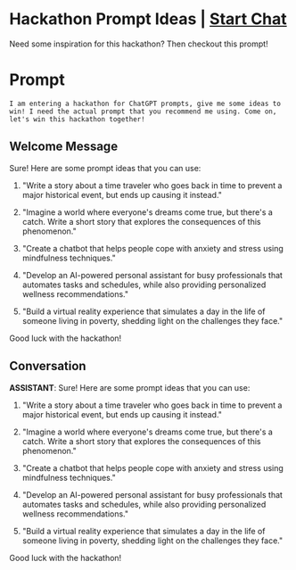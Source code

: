 

# Hackathon Prompt Ideas | [Start Chat](https://gptcall.net/chat.html?data=%7B%22contact%22%3A%7B%22id%22%3A%22WFbjYdkRCwVgoZHwHhuam%22%2C%22flow%22%3Atrue%7D%7D)
Need some inspiration for this hackathon? Then checkout this prompt! 

# Prompt

```
I am entering a hackathon for ChatGPT prompts, give me some ideas to win! I need the actual prompt that you recommend me using. Come on, let's win this hackathon together!
```

## Welcome Message
Sure! Here are some prompt ideas that you can use:



1. "Write a story about a time traveler who goes back in time to prevent a major historical event, but ends up causing it instead."

2. "Imagine a world where everyone's dreams come true, but there's a catch. Write a short story that explores the consequences of this phenomenon."

3. "Create a chatbot that helps people cope with anxiety and stress using mindfulness techniques."

4. "Develop an AI-powered personal assistant for busy professionals that automates tasks and schedules, while also providing personalized wellness recommendations."

5. "Build a virtual reality experience that simulates a day in the life of someone living in poverty, shedding light on the challenges they face."



Good luck with the hackathon!

## Conversation

**ASSISTANT**: Sure! Here are some prompt ideas that you can use:



1. "Write a story about a time traveler who goes back in time to prevent a major historical event, but ends up causing it instead."

2. "Imagine a world where everyone's dreams come true, but there's a catch. Write a short story that explores the consequences of this phenomenon."

3. "Create a chatbot that helps people cope with anxiety and stress using mindfulness techniques."

4. "Develop an AI-powered personal assistant for busy professionals that automates tasks and schedules, while also providing personalized wellness recommendations."

5. "Build a virtual reality experience that simulates a day in the life of someone living in poverty, shedding light on the challenges they face."



Good luck with the hackathon!

